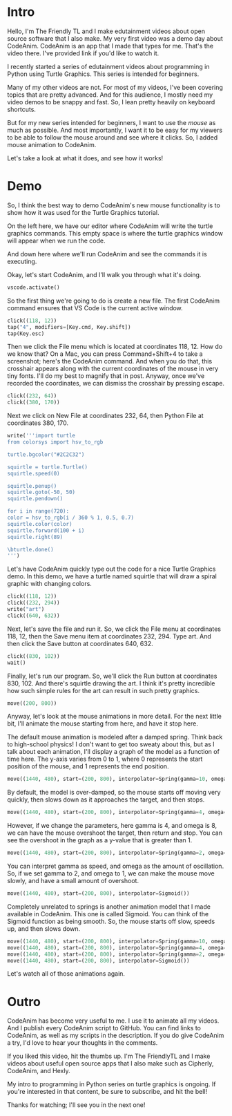 # Intro

Hello, I'm The Friendly TL and I make edutainment videos about open source software that I also make. My very first video was a demo day about CodeAnim. CodeAnim is an app that I made that types for me. That's the video there. I've provided link if you'd like to watch it.

I recently started a series of edutainment videos about programming in Python using Turtle Graphics. This series is intended for beginners.

Many of my other videos are not. For most of my videos, I've been covering topics that are pretty advanced. And for this audience, I mostly need my video demos to be snappy and fast. So, I lean pretty heavily on keyboard shortcuts.

But for my new series intended for beginners, I want to use the _mouse_ as much as possible. And most importantly, I want it to be easy for my viewers to be able to follow the mouse around and see where it clicks. So, I added mouse animation to CodeAnim.

Let's take a look at what it does, and see how it works!

# Demo

So, I think the best way to demo CodeAnim's new mouse functionality is to show how it was used for the Turtle Graphics tutorial.

On the left here, we have our editor where CodeAnim will write the turtle graphics commands. This empty space is where the turtle graphics window will appear when we run the code.

And down here where we'll run CodeAnim and see the commands it is executing.

Okay, let's start CodeAnim, and I'll walk you through what it's doing.

```python codeanim newfile
vscode.activate()
```

So the first thing we're going to do is create a new file. The first CodeAnim command ensures that VS Code is the current active window.

```python codeanim crosshair
click((118, 12))
tap("4", modifiers=[Key.cmd, Key.shift])
tap(Key.esc)
```

Then we click the File menu which is located at coordinates 118, 12. How do we know that? On a Mac, you can press Command+Shift+4 to take a screenshot; here's the CodeAnim command. And when you do that, this crosshair appears along with the current coordinates of the mouse in very tiny fonts. I'll do my best to magnify that in post. Anyway, once we've recorded the coordinates, we can dismiss the crosshair by pressing escape.

```python codeanim
click((232, 64))
click((380, 170))
```

Next we click on New File at coordinates 232, 64, then Python File at coordinates 380, 170.

```python codeanim code
write('''import turtle
from colorsys import hsv_to_rgb

turtle.bgcolor("#2C2C32")

squirtle = turtle.Turtle()
squirtle.speed(0)

squirtle.penup()
squirtle.goto(-50, 50)
squirtle.pendown()

for i in range(720):
color = hsv_to_rgb(i / 360 % 1, 0.5, 0.7)
squirtle.color(color)
squirtle.forward(100 + i)
squirtle.right(89)

\bturtle.done()
''')
```

Let's have CodeAnim quickly type out the code for a nice Turtle Graphics demo. In this demo, we have a turtle named squirtle that will draw a spiral graphic with changing colors.

```python codeanim save
click((118, 12))
click((232, 294))
write("art")
click((640, 632))
```

Next, let's save the file and run it. So, we click the File menu at coordinates 118, 12, then the Save menu item at coordinates 232, 294. Type art. And then click the Save button at coordinates 640, 632.

```python codeanim run
click((830, 102))
wait()
```

Finally, let's run our program. So, we'll click the Run button at coordinates 830, 102. And there's squirtle drawing the art. I think it's pretty incredible how such simple rules for the art can result in such pretty graphics.

```python codeanim move
move((200, 800))
```

Anyway, let's look at the mouse animations in more detail. For the next little bit, I'll animate the mouse starting from here, and have it stop here.

The default mouse animation is modeled after a damped spring. Think back to high-school physics! I don't want to get too sweaty about this, but as I talk about each animation, I'll display a graph of the model as a function of time here. The y-axis varies from 0 to 1, where 0 represents the start position of the mouse, and 1 represents the end position.

```python codeanim default
move((1440, 480), start=(200, 800), interpolator=Spring(gamma=10, omega=0))
```

By default, the model is over-damped, so the mouse starts off moving very quickly, then slows down as it approaches the target, and then stops.

```python codeanim underdamped
move((1440, 480), start=(200, 800), interpolator=Spring(gamma=4, omega=8))
```

However, if we change the parameters, here gamma is 4, and omega is 8, we can have the mouse overshoot the target, then return and stop. You can see the overshoot in the graph as a y-value that is greater than 1.

```python codeanim slow
move((1440, 480), start=(200, 800), interpolator=Spring(gamma=2, omega=1))
```

You can interpret gamma as speed, and omega as the amount of oscillation. So, if we set gamma to 2, and omega to 1, we can make the mouse move slowly, and have a small amount of overshoot.

```python codeanim sigmoid
move((1440, 480), start=(200, 800), interpolator=Sigmoid())
```

Completely unrelated to springs is another animation model that I made available in CodeAnim. This one is called Sigmoid. You can think of the Sigmoid function as being smooth. So, the mouse starts off slow, speeds up, and then slows down.

```python codeanim default
move((1440, 480), start=(200, 800), interpolator=Spring(gamma=10, omega=0))
move((1440, 480), start=(200, 800), interpolator=Spring(gamma=4, omega=8))
move((1440, 480), start=(200, 800), interpolator=Spring(gamma=2, omega=1))
move((1440, 480), start=(200, 800), interpolator=Sigmoid())
```

Let's watch all of those animations again.

# Outro

CodeAnim has become very useful to me. I use it to animate all my videos. And I publish every CodeAnim script to GitHub. You can find links to CodeAnim, as well as my scripts in the description. If you do give CodeAnim a try, I'd love to hear your thoughts in the comments.

If you liked this video, hit the thumbs up. I'm The FriendlyTL and I make videos about useful open source apps that I also make such as Cipherly, CodeAnim, and Hexly.

My intro to programming in Python series on turtle graphics is ongoing. If you're interested in that content, be sure to subscribe, and hit the bell!

Thanks for watching; I'll see you in the next one!
